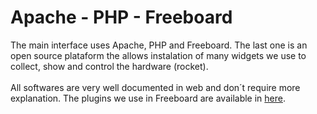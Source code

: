 # Apache - PHP - Freeboard

The main interface uses Apache, PHP and Freeboard. The last one is an open source plataform the allows instalation of many widgets we use to collect, show and control the hardware (rocket).<br><br>
All softwares are very well documented in web and don´t require more explanation. The plugins we use in Freeboard are available in <a href=./Freeboard>here</a>.
